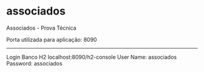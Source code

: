 # associados
Associados - Prova Técnica

Porta utilizada para aplicação: 8090
________________________________________________

Login Banco H2
localhost:8090/h2-console
User Name: associados
Password: associados

